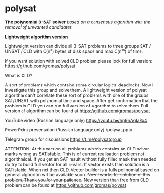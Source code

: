 # polysat
 **The polynomial 3-SAT solver**
 *based on a consensus algorithm with the removal of unwanted candidates*
 
 **Lightweight algorithm version** 

Lightweight version can divide all 3-SAT problems to three groups SAT / UNSAT / CLD with O(n³) bytes of disk space and max O(n¹⁰) of time.

If you want solution with solved CLD problem please lock for full version: https://github.com/gromas/polysat

What is CLD?

A sort of problems which contains some circular logical deadlocks. Now I investigate this group and solve them.
A lightweight version of polysat algorithm can't correlate these sort of problems with one of the groups SAT/UNSAT with polynomial time and space.
After get confirmation that the problem is CLD you can run full version of algorithm to solve them.
Full version of algorithm can be found at https://github.com/gromas/polysat

YouTube video (Russian language only)
https://youtu.be/hp9nAqIaRx4

PowerPoint presentation (Russian language only)
/polysat.pptx

Telegram group for discussions
https://t.me/polysatgroup

ATTENTION: At this version all problems whitch contains an CLD solver marks wrong as SATisfable.
           This is of current realisation problem not algorithmical.
           If you get an SAT result without fully filled mask then needed do try to build full vector for all n-vars.
           If vector exists then solution is a SATisfable. When not then CLD.
           Vector builder is a fully polinomial based on general alghoritm will be available soon.
           ~~Now I works for solution of this problem. Thank you for your patience.~~
           New version than free from CLD problem can be found at https://github.com/gromas/polysat
         
